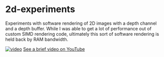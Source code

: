 # 2d-experiments

Experiments with software rendering of 2D images with a depth channel and a depth buffer.
While I was able to get a lot of performance out of custom SIMD rendering code, ultimately this sort of software rendering is held back by RAM bandwidth.

[![video](https://img.youtube.com/vi/az1zvvdvQRw/maxresdefault.jpg)](https://youtu.be/az1zvvdvQRw)
[See a brief video on YouTube](https://youtu.be/az1zvvdvQRw)
